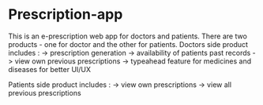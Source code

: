 # Prescription-app
This is an e-prescription web app for doctors and patients.
There are two products - one for doctor and the other for patients.
Doctors side product includes :
-> prescription generation 
-> availability of patients past records
-> view own previous prescriptions
-> typeahead feature for medicines and diseases for better UI/UX

Patients side product includes :
-> view own prescriptions
-> view all previous prescriptions

